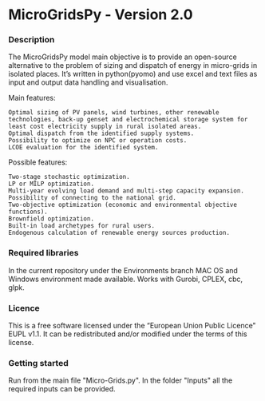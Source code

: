 MicroGridsPy - Version 2.0
========================

### Description

The MicroGridsPy model main objective is to provide an open-source alternative to the problem of sizing and dispatch of energy in micro-grids in isolated places. It’s written in python(pyomo) and use excel and text files as input and output data handling and visualisation.

Main features:

    Optimal sizing of PV panels, wind turbines, other renewable technologies, back-up genset and electrochemical storage system for least cost electricity supply in rural isolated areas.
    Optimal dispatch from the identified supply systems.
    Possibility to optimize on NPC or operation costs.
    LCOE evaluation for the identified system.
    
Possible features:

    Two-stage stochastic optimization.
    LP or MILP optimization.
    Multi-year evolving load demand and multi-step capacity expansion.
    Possibility of connecting to the national grid.
    Two-objective optimization (economic and environmental objective functions).
    Brownfield optimization.
    Built-in load archetypes for rural users.
    Endogenous calculation of renewable energy sources production.
	
 
### Required libraries

In the current repository under the Environments branch MAC OS and Windows environment made available.
Works with Gurobi, CPLEX, cbc, glpk.

### Licence
This is a free software licensed under the “European Union Public Licence" EUPL v1.1. It 
can be redistributed and/or modified under the terms of this license.

### Getting started

Run from the main file "Micro-Grids.py". In the folder "Inputs" all the required inputs can be provided.


